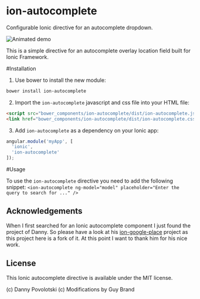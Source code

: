 ion-autocomplete
================

Configurable Ionic directive for an autocomplete dropdown.

![Animated demo](https://github.com/guylabs/ion-autocomplete/raw/master/demo.gif)

This is a simple directive for an autocomplete overlay location field built for Ionic Framework.

#Installation

1. Use bower to install the new module:
```bash
bower install ion-autocomplete
```
2. Import the `ion-autocomplete` javascript and css file into your HTML file:
```html
<script src="bower_components/ion-autocomplete/dist/ion-autocomplete.js"></script>
<link href="bower_components/ion-autocomplete/dist/ion-autocomplete.css" rel="stylesheet">
```
3. Add `ion-autocomplete` as a dependency on your Ionic app:
```javascript
angular.module('myApp', [
  'ionic',
  'ion-autocomplete'
]);
```
#Usage

To use the `ion-autocomplete` directive you need to add the following snippet:
`<ion-autocomplete ng-model="model" placeholder="Enter the query to search for ..." />`

## Acknowledgements

When I first searched for an Ionic autocomplete component I just found the project of Danny. So please have a look at
his [ion-google-place](https://github.com/israelidanny/ion-google-place) project as this project here is a fork of it.
At this point I want to thank him for his nice work.

## License

This Ionic autocomplete directive is available under the MIT license.

(c) Danny Povolotski
(c) Modifications by Guy Brand
